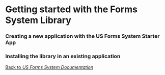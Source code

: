 # Getting started with the Forms System Library

### Creating a new application with the US Forms System Starter App

### Installing the library in an existing application

[Back to *US Forms System Documentation*](/docs/README.md)

